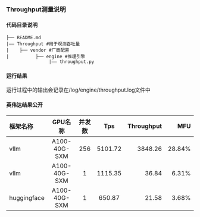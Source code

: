 ### Throughput测量说明

#### 代码目录说明
```
├── README.md
|—— Throughput #用于观测吞吐量
|    ├── vendor #厂商配置
|          ├── engine #推理引擎
                |—— throughput.py

```
#### 运行结果
运行过程中的输出会记录在/log/engine/throughput.log文件中
#### 英伟达结果公开
|框架名称 |GPU名称 |并发数 |Tps |Throughput |MFU |
|  :--- | :---: | :---: | :---: | ---: | ---: |
|vllm |A100-40G-SXM |256 |5101.72|3848.26|28.84%|
|vllm |A100-40G-SXM |1 |1115.35|36.84|6.31%|
|huggingface |A100-40G-SXM |1 |650.87|21.58|3.68%|


